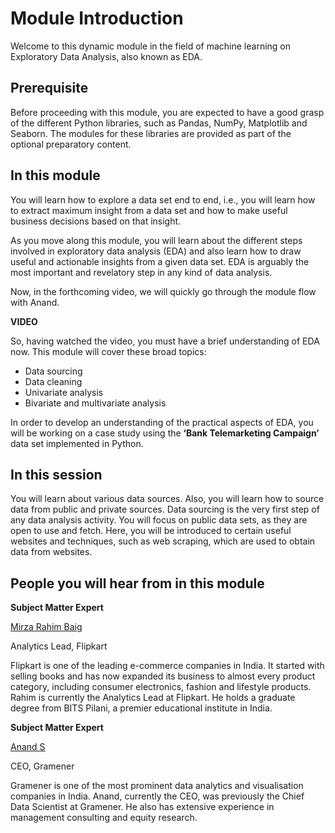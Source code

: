 ﻿# Module Introduction

Welcome to this dynamic module in the field of machine learning on Exploratory Data Analysis, also known as EDA.

## Prerequisite

Before proceeding with this module, you are expected to have a good grasp of the different Python libraries, such as Pandas, NumPy, Matplotlib and Seaborn. The modules for these libraries are provided as part of the optional preparatory content.

## In this module

You will learn how to explore a data set end to end, i.e., you will learn how to extract maximum insight from a data set and how to make useful business decisions based on that insight.

As you move along this module, you will learn about the different steps involved in exploratory data analysis (EDA) and also learn how to draw useful and actionable insights from a given data set. EDA is arguably the most important and revelatory step in any kind of data analysis.

Now, in the forthcoming video, we will quickly go through the module flow with Anand.  

**VIDEO**

So, having watched the video, you must have a brief understanding of EDA now. This module will cover these broad topics:

- Data sourcing
- Data cleaning
- Univariate analysis
- Bivariate and multivariate analysis

In order to develop an understanding of the practical aspects of EDA, you will be working on a case study using the **‘Bank Telemarketing Campaign’**  data set implemented in Python.

## In this session

You will learn about various data sources. Also, you will learn how to source data from public and private sources. Data sourcing is the very first step of any data analysis activity. You will focus on public data sets, as they are open to use and fetch. Here, you will be introduced to certain useful websites and techniques, such as web scraping, which are used to obtain data from websites.

## People you will hear from in this module

**Subject Matter Expert**

[Mirza Rahim Baig](https://www.linkedin.com/in/rahim-baig)

Analytics Lead, Flipkart

Flipkart is one of the leading e-commerce companies in India. It started with selling books and has now expanded its business to almost every product category, including consumer electronics, fashion and lifestyle products. Rahim is currently the Analytics Lead at Flipkart. He holds a graduate degree from BITS Pilani, a premier educational institute in India.

**Subject Matter Expert**

[Anand S](https://www.linkedin.com/in/sanand0)

CEO, Gramener

Gramener is one of the most prominent data analytics and visualisation companies in India. Anand, currently the CEO, was previously the Chief Data Scientist at Gramener. He also has extensive experience in management consulting and equity research.
